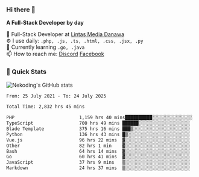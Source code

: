 ### Hi there 👋

**A Full-Stack Developer by day**

🔭 Full-Stack Developer at [Lintas Media Danawa](https://www.lintasmediadanawa.com/)  
⚙️ I use daily: `.php, .js, .ts, .html, .css, .jsx, .py`  
🌱 Currently learning `.go, .java`  
📫 How to reach me: [Discord](https://discordapp.com/users/984448732999327766)  [Facebook](https://fb.me/tyvandi)  

### 🚀 Quick Stats  

![Nekoding's GitHub stats](https://github-readme-stats.vercel.app/api?username=nekoding&show_icons=true)

<!--START_SECTION:waka-->

```txt
From: 25 July 2021 - To: 24 July 2025

Total Time: 2,832 hrs 45 mins

PHP                        1,159 hrs 40 mins██████████░░░░░░░░░░░░░░░   39.79 %
TypeScript                 700 hrs 49 mins ██████░░░░░░░░░░░░░░░░░░░   24.04 %
Blade Template             375 hrs 16 mins ███▒░░░░░░░░░░░░░░░░░░░░░   12.88 %
Python                     136 hrs 43 mins █▒░░░░░░░░░░░░░░░░░░░░░░░   04.69 %
Vue.js                     96 hrs 22 mins  ▓░░░░░░░░░░░░░░░░░░░░░░░░   03.31 %
Other                      82 hrs 1 min    ▓░░░░░░░░░░░░░░░░░░░░░░░░   02.81 %
Bash                       64 hrs 14 mins  ▓░░░░░░░░░░░░░░░░░░░░░░░░   02.20 %
Go                         60 hrs 41 mins  ▓░░░░░░░░░░░░░░░░░░░░░░░░   02.08 %
JavaScript                 37 hrs 9 mins   ▒░░░░░░░░░░░░░░░░░░░░░░░░   01.28 %
Markdown                   24 hrs 37 mins  ▒░░░░░░░░░░░░░░░░░░░░░░░░   00.84 %
```

<!--END_SECTION:waka-->

<!--
**nekoding/nekoding** is a ✨ _special_ ✨ repository because its `README.md` (this file) appears on your GitHub profile.

Here are some ideas to get you started:

- 🔭 I’m currently working on ...
- 🌱 I’m currently learning ...
- 👯 I’m looking to collaborate on ...
- 🤔 I’m looking for help with ...
- 💬 Ask me about ...
- 📫 How to reach me: ...
- 😄 Pronouns: ...
- ⚡ Fun fact: ...
-->
